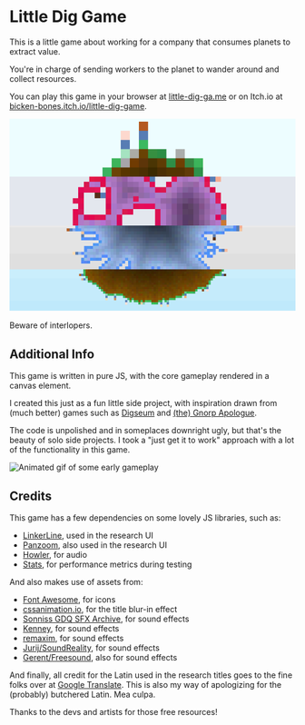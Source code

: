 # Little Dig Game

This is a little game about working for a company that consumes planets to extract value.

You're in charge of sending workers to the planet to wander around and collect resources.

You can play this game in your browser at [little-dig-ga.me](https://little-dig-ga.me/) or on Itch.io at [bicken-bones.itch.io/little-dig-game](https://bicken-bones.itch.io/little-dig-game).

![Image showing a composite of the 4 planets in the game](/documentation/slices.png)

Beware of interlopers.

## Additional Info

This game is written in pure JS, with the core gameplay rendered in a canvas element.

I created this just as a fun little side project, with inspiration drawn from (much better) games such as [Digseum](https://store.steampowered.com/app/3361470/Digseum/) and [(the) Gnorp Apologue](https://store.steampowered.com/app/1473350/the_Gnorp_Apologue/).

The code is unpolished and in someplaces downright ugly, but that's the beauty of solo side projects. I took a "just get it to work" approach with a lot of the functionality in this game.

![Animated gif of some early gameplay](/documentation/gameplay.gif)

## Credits

This game has a few dependencies on some lovely JS libraries, such as:

-   [LinkerLine](https://github.com/AhmedAyachi/LinkerLine), used in the research UI
-   [Panzoom](https://github.com/timmywil/panzoom), also used in the research UI
-   [Howler](https://github.com/goldfire/howler.js), for audio
-   [Stats](https://github.com/mrdoob/stats.js), for performance metrics during testing

And also makes use of assets from:

-   [Font Awesome](https://fontawesome.com/), for icons
-   [cssanimation.io](https://github.com/yesiamrocks/cssanimation.io), for the title blur-in effect
-   [Sonniss GDQ SFX Archive](https://sonniss.com/gameaudiogdc/), for sound effects
-   [Kenney](https://kenney.nl/), for sound effects
-   [remaxim](https://opengameart.org/users/remaxim), for sound effects
-   [Jurij/SoundReality](https://pixabay.com/users/soundreality-31074404), for sound effects
-   [Gerent/Freesound](https://pixabay.com/users/freesound_community-46691455/), also for sound effects

And finally, all credit for the Latin used in the research titles goes to the fine folks over at [Google Translate](https://translate.google.com/). This is also my way of apologizing for the (probably) butchered Latin. Mea culpa.

Thanks to the devs and artists for those free resources!
